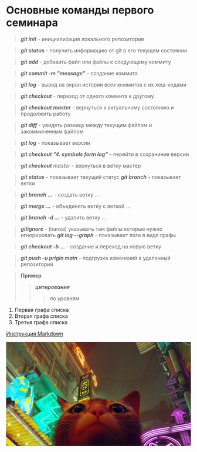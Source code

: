 # Основные команды первого семинара

> ***git init*** - инициализация локального репозитория

> ***git status*** - получить информацию от git о его текущем состоянии

> ***git add*** - добавить файл или файлы к следующему коммиту

> ***git commit -m "message"*** - создание коммита

> ***git log*** - вывод на экран истории всех коммитов с их хеш-кодами

> ***git checkout*** - переход от одного коммита к другому

> ***git checkout master*** - вернуться к актуальному состоянию и продолжить работу

> ***git diff*** - увидеть разницу между текущим файлом и закоммиченным файлом

> ***git log*** - показывает версии

> ___git checkout "4. symbols form log"___ - перейти в сохраниние версии

> _**git checkout** master_ - вернуться в ветку мастер

> ***git status*** - показывает текущий статус
> ***git branch*** - показывает ветки

> ***git branch ...*** - создать ветку ...

> ***git merge ...*** -  объединить ветку с веткой ...

> ***git branch -d ...*** - удалить ветку ...

> ***gitignore*** - (папка) указывать там файлы которые нужно игнорировать
> ***git log --graph*** - показывает логи в виде графы

> ***git checkout -b ...*** - создание и переход на новую ветку

> ***git push -u prigin main*** - подгрузка изменений в удаленный репозиторий

> **Пример**
>> ***цитирования***
>>> *по уровням*

1. Первая графа списка
2. Вторая графа списка
3. Третья графа списка 

[Инструкция Markdown](https://gist.github.com/Jekins/2bf2d0638163f1294637#Links)

![Stray](Stray.jpg)

